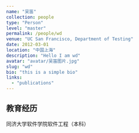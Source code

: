 ```yaml
---
name: "吴笛"
collection: people
type: "Person"
level: "master"
permalink: /people/wd
venue: "UC San Francisco, Department of Testing"
date: 2012-03-01
location: "中国上海"
description: "Hello I am wd"
avatar: "avatar/吴笛图片.jpg"
slug: "wd"
bio: "this is a simple bio"
links:
  - "publications"
---
```


## 教育经历
同济大学软件学院软件工程（本科）